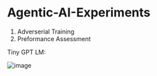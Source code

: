 # Agentic-AI-Experiments
1. Adverserial Training 
2. Preformance Assessment


Tiny GPT LM:   

![image](https://github.com/user-attachments/assets/9a768da1-935b-4016-9062-2ff70790aba0)
